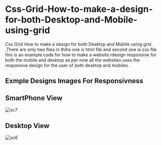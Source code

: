 # Css-Grid-How-to-make-a-design-for-both-Desktop-and-Mobile-using-grid
Css Grid How to make a design for both Desktop and Mobile using grid ,There are only two files in thihs one is html file and second one is css file this is an example code for how to make a website rdesign responsive for both the mobile and desktop as per now all the websites uses the responsive design for the user of both desktop and mobiles .

## Exmple Designs Images For Responsivness 

## SmartPhone View

![sc7](https://user-images.githubusercontent.com/35813537/58375735-f9e03180-7f0e-11e9-9431-62d6d7c55b57.PNG)

## Desktop View

![sc6](https://user-images.githubusercontent.com/35813537/58375736-fa78c800-7f0e-11e9-9be7-0af3cef30f50.PNG)
